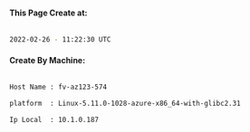 
   
#### This Page Create at:

```bash

2022-02-26 - 11:22:30 UTC

```

#### Create By Machine:

```bash

Host Name : fv-az123-574

platform  : Linux-5.11.0-1028-azure-x86_64-with-glibc2.31

Ip Local  : 10.1.0.187

```


